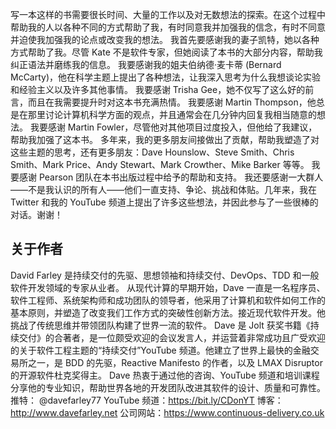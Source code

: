 写一本这样的书需要很长时间、大量的工作以及对无数想法的探索。在这个过程中帮助我的人以各种不同的方式帮助了我，有时同意我并加强我的信念，有时不同意并迫使我加强我的论点或改变我的想法。
我首先要感谢我的妻子凯特，她以各种方式帮助了我。尽管 Kate 不是软件专家，但她阅读了本书的大部分内容，帮助我纠正语法并磨练我的信息。
我要感谢我的姐夫伯纳德·麦卡蒂 (Bernard McCarty)，他在科学主题上提出了各种想法，让我深入思考为什么我想谈论实验和经验主义以及许多其他事情。
我要感谢 Trisha Gee，她不仅写了这么好的前言，而且在我需要提升时对这本书充满热情。
我要感谢 Martin Thompson，他总是在那里讨论计算机科学方面的观点，并且通常会在几分钟内回复我相当随意的想法。
我要感谢 Martin Fowler，尽管他对其他项目过度投入，但他给了我建议，帮助我加强了这本书。
多年来，我的更多朋友间接做出了贡献，帮助我塑造了对这些主题的思考，还有更多朋友：Dave Hounslow、Steve Smith、Chris Smith、Mark Price、Andy Stewart、Mark Crowther、Mike Barker 等等。
我要感谢 Pearson 团队在本书出版过程中给予的帮助和支持。
我还要感谢一大群人——不是我认识的所有人——他们一直支持、争论、挑战和体贴。几年来，我在 Twitter 和我的 YouTube 频道上提出了许多这些想法，并因此参与了一些很棒的对话。谢谢！

## 关于作者
David Farley 是持续交付的先驱、思想领袖和持续交付、DevOps、TDD 和一般软件开发领域的专家从业者。
从现代计算的早期开始，Dave 一直是一名程序员、软件工程师、系统架构师和成功团队的领导者，他采用了计算机和软件如何工作的基本原则，并塑造了改变我们工作方式的突破性创新方法。接近现代软件开发。他挑战了传统思维并带领团队构建了世界一流的软件。
Dave 是 Jolt 获奖书籍《持续交付》的合著者，是一位颇受欢迎的会议发言人，并运营着非常成功且广受欢迎的关于软件工程主题的“持续交付”YouTube 频道。他建立了世界上最快的金融交易所之一，是 BDD 的先驱，Reactive Manifesto 的作者，以及 LMAX Disruptor 的开源软件杜克奖得主。
Dave 热衷于通过他的咨询、YouTube 频道和培训课程分享他的专业知识，帮助世界各地的开发团队改进其软件的设计、质量和可靠性。
推特： @davefarley77
YouTube 频道：https://bit.ly/CDonYT
博客： http://www.davefarley.net
公司网站：https://www.continuous-delivery.co.uk
